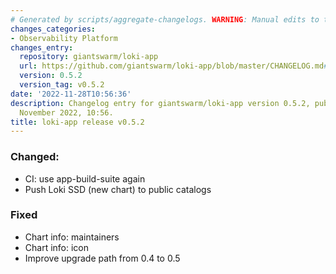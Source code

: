 ```yaml
---
# Generated by scripts/aggregate-changelogs. WARNING: Manual edits to this files will be overwritten.
changes_categories:
- Observability Platform
changes_entry:
  repository: giantswarm/loki-app
  url: https://github.com/giantswarm/loki-app/blob/master/CHANGELOG.md#052---2022-11-28
  version: 0.5.2
  version_tag: v0.5.2
date: '2022-11-28T10:56:36'
description: Changelog entry for giantswarm/loki-app version 0.5.2, published on 28
  November 2022, 10:56.
title: loki-app release v0.5.2
---
```


### Changed:
- CI: use app-build-suite again
- Push Loki SSD (new chart) to public catalogs
### Fixed
- Chart info: maintainers
- Chart info: icon
- Improve upgrade path from 0.4 to 0.5
